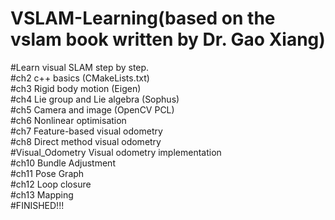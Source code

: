 # VSLAM-Learning(based on the vslam book written by Dr. Gao Xiang)  
#Learn visual SLAM step by step.  
#ch2 c++ basics (CMakeLists.txt)  
#ch3 Rigid body motion (Eigen)  
#ch4 Lie group and Lie algebra (Sophus)  
#ch5 Camera and image (OpenCV PCL)  
#ch6 Nonlinear optimisation  
#ch7 Feature-based visual odometry  
#ch8 Direct method visual odometry  
#Visual_Odometry Visual odometry implementation  
#ch10 Bundle Adjustment  
#ch11 Pose Graph  
#ch12 Loop closure  
#ch13 Mapping  
#FINISHED!!!
